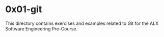 # 0x01-git

This directory contains exercises and examples related to Git for the ALX Software Engineering Pre-Course.

